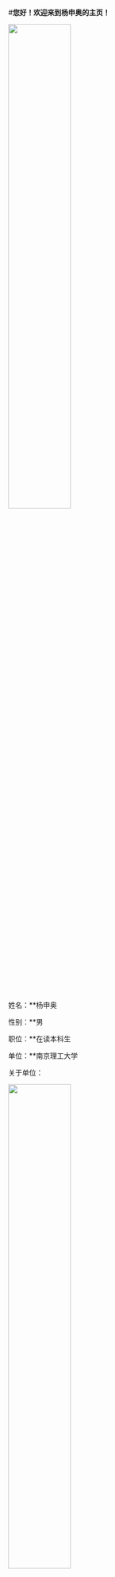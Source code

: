 #**您好！欢迎来到杨申奥的主页！**

  <img src="https://tse1-mm.cn.bing.net/th/id/OIP.f24dD_lbTx6IANLxCAEPwQHaKm?pid=Api&rs=1" width="50%"> 

姓名：**杨申奥

性别：**男

职位：**在读本科生

单位：**南京理工大学

关于单位：

<img src="https://cn.bing.com/images/search?view=detailV2&ccid=fxOKv5qh&id=03FFE4B740EC4DAA78CE96BE0836B752B7D44898&thid=OIP.fxOKv5qheQnHTwj1omLa_gHaLM&mediaurl=http%3a%2f%2fimg.name2012.com%2fuploads%2fallimg%2f2015-01%2f31-043617_636.jpg&exph=906&expw=599&q=%e6%b5%b7%e8%b4%bc%e7%8e%8b&simid=608011801597708247&ck=3B78F16A300F1F6A721A4FD48D1339DC&selectedIndex=48&FORM=IRPRST&ajaxhist=0" width="50%">

 ![RUNOOB 图标](http://zs.njust.edu.cn/c9/43/c13125a248131/page.htm)


 <img src="http://jiangyin.njust.edu.cn/a4/69/c13488a238697/page.htm" width="50%"> 

地址：**玄武区孝陵卫街200号

有关网页制作的链接：
<https://www.runoob.com>
